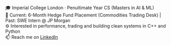 <!--### Hi there 👋-->

<!--
**Vivian-Lopez/Vivian-Lopez** is a ✨ _special_ ✨ repository because its `README.md` (this file) appears on your GitHub profile.

Here are some ideas to get you started:

- 🔭 I’m currently working on ...
- 🌱 I’m currently learning ...
- 👯 I’m looking to collaborate on ...
- 🤔 I’m looking for help with ...
- 💬 Ask me about ...
- 📫 How to reach me: ...
- 😄 Pronouns: ...
- ⚡ Fun fact: ...
-->
<!-- - A full-stack project I'm currently working on is a wallpaper generator that uses GANs to create unique wallpapers. -->

🎓 Imperial College London · Penultimate Year CS (Masters in AI & ML)  
💼 Current: 6-Month Hedge Fund Placement (Commodities Trading Desk) | Past: SWE Intern @ JP Morgan  
⚙️ Interested in performance, trading and building clean systems in C++ and Python  
📫 Reach me on [LinkedIn](https://www.linkedin.com/in/vivian-l-7a4293243/)
